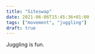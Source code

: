 ```yaml
---
title: "Siteswap"
date: 2021-06-06T15:45:36+01:00
tags: ["movement", "juggling"]
draft: true
---
```


Juggling is fun.
